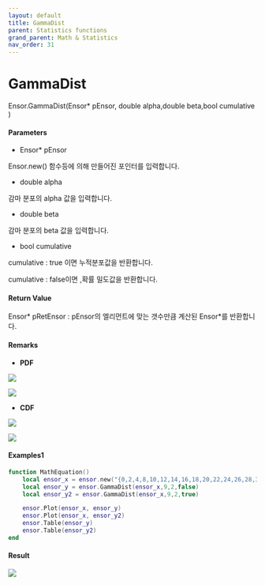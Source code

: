```yaml
---
layout: default
title: GammaDist
parent: Statistics functions
grand_parent: Math & Statistics
nav_order: 31
---
```


# GammaDist

Ensor.GammaDist\(Ensor\* pEnsor, double alpha,double beta,bool cumulative \)

#### Parameters

* Ensor\* pEnsor

Ensor.new\(\) 함수등에 의해 만들어진 포인터를 입력합니다.

* double alpha

감마 분포의 alpha 값을 입력합니다.

* double beta

감마 분포의 beta 값을 입력합니다.

* bool cumulative 

cumulative  : true 이면 누적분포값을 반환합니다.

cumulative  : false이면 ,확률 밀도값을 반환합니다.

#### Return Value

Ensor\* pRetEnsor : pEnsor의 엘리먼트에 맞는 갯수만큼 계산된 Ensor\*를 반환합니다.

#### Remarks

* **PDF**

![](/StatisticsAPI/GammaDistFunc.png)

![](/StatisticsAPI/GammaDistFuncGraph1.png)

* **CDF**

![](/StatisticsAPI/GammaDistFuncCdf.png)

![](/StatisticsAPI/GammaDistFunc2.png)

#### Examples1

```lua
function MathEquation()
 	local ensor_x = ensor.new("{0,2,4,8,10,12,14,16,18,20,22,24,26,28,30,32,34,36,38,40}")
	local ensor_y = ensor.GammaDist(ensor_x,9,2,false)
	local ensor_y2 = ensor.GammaDist(ensor_x,9,2,true)

	ensor.Plot(ensor_x, ensor_y)
	ensor.Plot(ensor_x, ensor_y2)
 	ensor.Table(ensor_y)
	ensor.Table(ensor_y2)
end		
```

#### Result

![](/StatisticsAPI/GammaDistResult.png)

